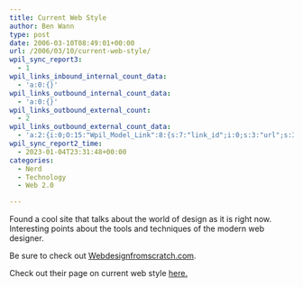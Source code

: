 ```yaml
---
title: Current Web Style
author: Ben Wann
type: post
date: 2006-03-10T08:49:01+00:00
url: /2006/03/10/current-web-style/
wpil_sync_report3:
  - 1
wpil_links_inbound_internal_count_data:
  - 'a:0:{}'
wpil_links_outbound_internal_count_data:
  - 'a:0:{}'
wpil_links_outbound_external_count:
  - 2
wpil_links_outbound_external_count_data:
  - 'a:2:{i:0;O:15:"Wpil_Model_Link":8:{s:7:"link_id";i:0;s:3:"url";s:35:"http://www.webdesignfromscratch.com";s:4:"host";s:24:"webdesignfromscratch.com";s:8:"internal";b:0;s:4:"post";N;s:6:"anchor";s:24:"Webdesignfromscratch.com";s:15:"added_by_plugin";b:0;s:8:"location";s:7:"content";}i:1;O:15:"Wpil_Model_Link":8:{s:7:"link_id";i:0;s:3:"url";s:53:"http://www.webdesignfromscratch.com/current-style.cfm";s:4:"host";s:24:"webdesignfromscratch.com";s:8:"internal";b:0;s:4:"post";N;s:6:"anchor";s:5:"here.";s:15:"added_by_plugin";b:0;s:8:"location";s:7:"content";}}'
wpil_sync_report2_time:
  - 2023-01-04T23:31:48+00:00
categories:
  - Nerd
  - Technology
  - Web 2.0

---
```

Found a cool site that talks about the world of design as it is right now.  
Interesting points about the tools and techniques of the modern web designer.

Be sure to check out [Webdesignfromscratch.com][1].

Check out their page on current web style [here.][2] 

<!--5c11689a07adf3bd33f194b677e6035b-->

 [1]: http://www.webdesignfromscratch.com
 [2]: http://www.webdesignfromscratch.com/current-style.cfm